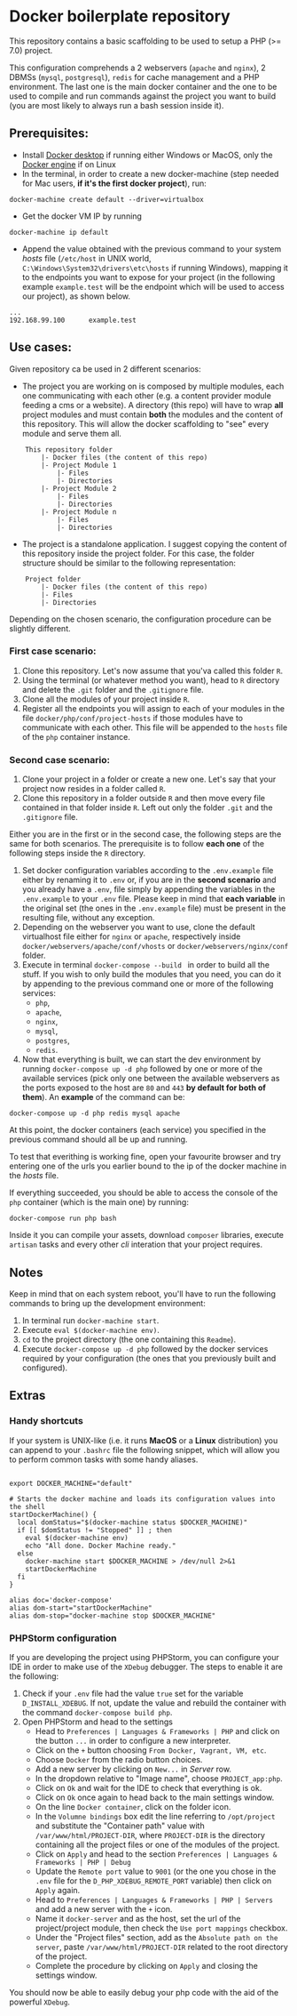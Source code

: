 # Docker boilerplate repository
 This repository contains a basic scaffolding to be used to setup a PHP (>= 7.0) project.

 This configuration comprehends a 2 webservers (`apache` and `nginx`), 2 DBMSs (`mysql`, `postgresql`), `redis` for cache management and a PHP environment. The last one is the main docker container and the one to be used to compile and run commands against the project you want to build (you are most likely to always run a bash session inside it).

## Prerequisites:

- Install [Docker desktop](https://www.docker.com/products/docker-desktop) if running either Windows or MacOS, only the [Docker engine](https://www.docker.com/products/docker-engine) if on Linux
- In the terminal, in order to create a new docker-machine (step needed for Mac users, **if it's the first docker project**), run:
```
docker-machine create default --driver=virtualbox
```

- Get the docker VM IP by running 
```
docker-machine ip default
```
- Append the value obtained with the previous command to your system *hosts* file (`/etc/host` in UNIX world, `C:\Windows\System32\drivers\etc\hosts` if running Windows), mapping it to the endpoints you want to expose for your project (in the following example `example.test` will be the endpoint which will be used to access our project), as shown below.
```
...
192.168.99.100		example.test
```

## Use cases:

Given repository ca be used in 2 different scenarios:

- The project you are working on is composed by multiple modules, each one communicating with each other (e.g. a content provider module feeding a cms or a website). A directory (this repo) will have to wrap **all** project modules and must contain **both** the modules and the content of this repository. This will allow the docker scaffolding to "see" every module and serve them all.

```
	This repository folder
		|- Docker files (the content of this repo)
		|- Project Module 1
			|- Files
			|- Directories
		|- Project Module 2
			|- Files
			|- Directories
		|- Project Module n
			|- Files
			|- Directories
```

- The project is a standalone application. I suggest copying the content of this repository inside the project folder. For this case, the folder structure should be similar to the following representation:

```
	Project folder
		|- Docker files (the content of this repo)
		|- Files
		|- Directories
```

Depending on the chosen scenario, the configuration procedure can be slightly different.

### First case scenario:

1. Clone this repository. Let's now assume that you'va called this folder `R`.
2. Using the terminal (or whatever method you want), head to `R` directory and delete the `.git` folder and the `.gitignore` file.
3. Clone all the modules of your project inside `R`.
4. Register all the endpoints you will assign to each of your modules in the file `docker/php/conf/project-hosts` if those modules have to communicate with each other. This file will be appended to the `hosts` file of the `php` container instance.

### Second case scenario:

1. Clone your project in a folder or create a new one. Let's say that your project now resides in a folder called `R`.
2. Clone this repository in a folder outside `R` and then move every file contained in that folder inside `R`. Left out only the folder `.git` and the `.gitignore` file.

Either you are in the first or in the second case, the following steps are the same for both scenarios. The prerequisite is to follow **each one** of the following steps inside the `R` directory.

1. Set docker configuration variables according to the `.env.example` file either by renaming it to `.env` or, if you are in the **second scenario** and you already have a `.env`, file simply by appending the variables in the `.env.example` to your `.env` file. Please keep in mind that **each variable** in the original set (the ones in the `.env.example` file) must be present in the resulting file, without any exception.
2. Depending on the webserver you want to use, clone the default virtualhost file either for `nginx` or `apache`, respectively inside `docker/webservers/apache/conf/vhosts` or `docker/webservers/nginx/conf` folder.
3. Execute in terminal `docker-compose --build ` in order to build all the stuff. If you wish to only build the modules that you need, you can do it by appending to the previous command one or more of the following services:
	- `php`,
	- `apache`,
	- `nginx`,
	- `mysql`,
	- `postgres`,
	- `redis`.
4. Now that everything is built, we can start the dev environment by running `docker-compose up -d php` followed by one or more of the available services (pick only one between the available webservers as the ports exposed to the host are `80` and `443` **by default for both of them**). An **example** of the command can be:
```
docker-compose up -d php redis mysql apache
```

At this point, the docker containers (each service) you specified in the previous command should all be up and running.

To test that everithing is working fine, open your favourite browser and try entering one of the urls you earlier bound to the ip of the docker machine in the *hosts* file.

If everything succeeded, you should be able to access the console of the `php` container (which is the main one) by running:
```
docker-compose run php bash
```
Inside it you can compile your assets, download `composer` libraries, execute `artisan` tasks and every other *cli* interation that your project requires.

## Notes

Keep in mind that on each system reboot, you'll have to run the following commands to bring up the development environment:
1. In terminal run `docker-machine start`.
2. Execute `eval $(docker-machine env)`.
3. `cd` to the project directory (the one containing this `Readme`).
4. Execute `docker-compose up -d php` followed by the docker services required by your configuration (the ones that you previously built and configured).

## Extras

### Handy shortcuts

If your system is UNIX-like (i.e. it runs **MacOS** or a **Linux** distribution) you can append to your `.bashrc` file the following snippet, which will allow you to perform common tasks with some handy aliases.
```

export DOCKER_MACHINE="default"

# Starts the docker machine and loads its configuration values into the shell
startDockerMachine() {
  local domStatus="$(docker-machine status $DOCKER_MACHINE)"
  if [[ $domStatus != "Stopped" ]] ; then
    eval $(docker-machine env)
    echo "All done. Docker Machine ready."
  else 
  	docker-machine start $DOCKER_MACHINE > /dev/null 2>&1
  	startDockerMachine
  fi
}

alias doc='docker-compose'
alias dom-start="startDockerMachine"
alias dom-stop="docker-machine stop $DOCKER_MACHINE"

```


### **PHPStorm** configuration

If you are developing the project using PHPStorm, you can configure your IDE in order to make use of the `XDebug` debugger. The steps to enable it are the following:

1. Check if your `.env` file had the value `true` set for the variable `D_INSTALL_XDEBUG`. If not, update the value and rebuild the container with the command `docker-compose build php`.
2. Open PHPStorm and head to the settings
	- Head to `Preferences | Languages & Frameworks | PHP` and click on the button `...` in order to configure a new interpreter.
	- Click on the `+` button choosing `From Docker, Vagrant, VM, etc`.
	- Choose `Docker` from the radio button choices.
	- Add a new server by clicking on `New...` in *Server* row.
	- In the dropdown relative to "Image name", choose `PROJECT_app:php`.
	- Click on `Ok` and wait for the IDE to check that everything is ok.
	- Click on `Ok` once again to head back to the main settings window.
	- On the line `Docker container`, click on the folder icon.
	- In the `Volumne bindings` box edit the line referring to `/opt/project` and substitute the "Container path" value with `/var/www/html/PROJECT-DIR`, where `PROJECT-DIR` is the directory containing all the project files or one of the modules of the project.
	- Click on `Apply` and head to the section `Preferences | Languages & Frameworks | PHP | Debug`
	- Update the `Remote port` value to `9001` (or the one you chose in the `.env` file for the `D_PHP_XDEBUG_REMOTE_PORT` variable) then click on `Apply` again.
	- Head to `Preferences | Languages & Frameworks | PHP | Servers` and add a new server with the `+` icon.
	- Name it `docker-server` and as the host, set the url of the project/project module, then check the `Use port mappings` checkbox.
	- Under the "Project files" section, add as the `Absolute path on the server`, paste `/var/www/html/PROJECT-DIR` related to the root directory of the project.
	- Complete the procedure by clicking on `Apply` and closing the settings window.

You should now be able to easily debug your php code with the aid of the powerful `XDebug`.